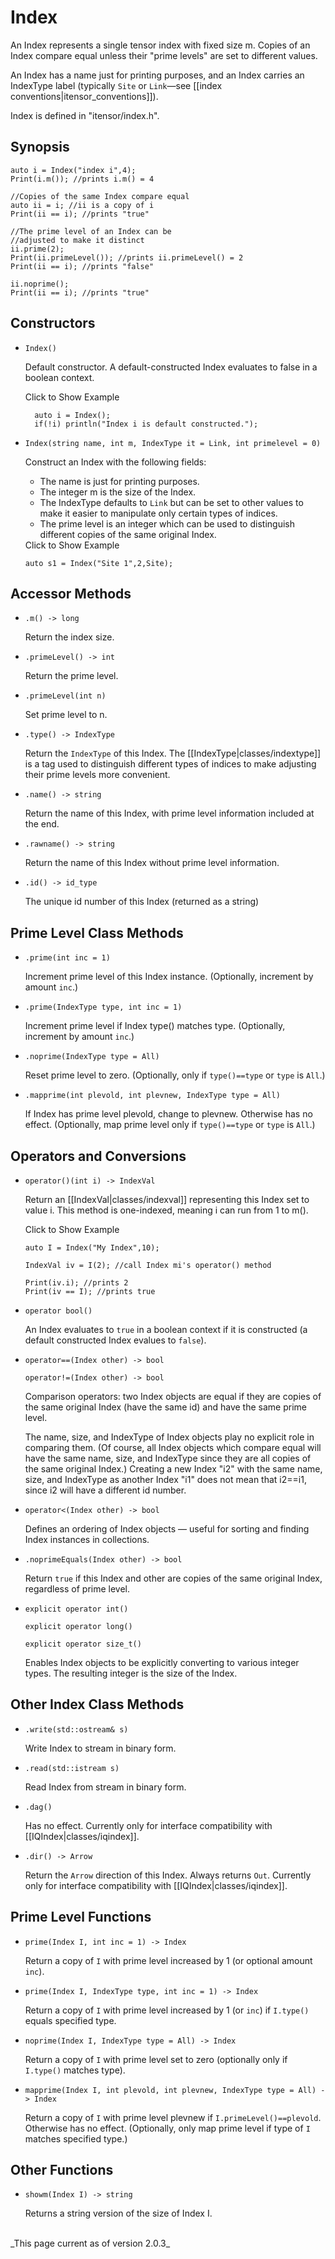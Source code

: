 # Index #

An Index represents a single tensor index with fixed size m. Copies of an Index compare equal unless
their "prime levels" are set to different values.

An Index has a name just for printing purposes, and an Index
carries an IndexType label (typically `Site` or `Link`&mdash;see [[index conventions|itensor_conventions]]).

Index is defined in "itensor/index.h".

## Synopsis ##

    auto i = Index("index i",4);
    Print(i.m()); //prints i.m() = 4

    //Copies of the same Index compare equal
    auto ii = i; //ii is a copy of i
    Print(ii == i); //prints "true"

    //The prime level of an Index can be
    //adjusted to make it distinct
    ii.prime(2);
    Print(ii.primeLevel()); //prints ii.primeLevel() = 2
    Print(ii == i); //prints "false"

    ii.noprime();
    Print(ii == i); //prints "true"


## Constructors ##

* `Index()`

  Default constructor. A default-constructed Index evaluates to false in a boolean context.

  <div class="example_clicker">Click to Show Example</div>

        auto i = Index();
        if(!i) println("Index i is default constructed.");

* `Index(string name, int m, IndexType it = Link, int primelevel = 0)` 

   Construct an Index with the following fields:
   - The name is just for printing purposes. 
   - The integer m is the size of the Index. 
   - The IndexType defaults to `Link`
     but can be set to other values to make it easier to manipulate
     only certain types of indices. 
   - The prime level is an integer
     which can be used to distinguish different copies of 
     the same original Index.

  <div class="example_clicker">Click to Show Example</div>

      auto s1 = Index("Site 1",2,Site);


## Accessor Methods ##

* `.m() -> long` 

  Return the index size.

* `.primeLevel() -> int` 

  Return the prime level.

* `.primeLevel(int n)`  

  Set prime level to n.

* `.type() -> IndexType`  

  Return the `IndexType` of this Index. The [[IndexType|classes/indextype]] is a tag used to distinguish 
  different types of indices to make adjusting their prime levels more convenient.

* `.name() -> string` 

  Return the name of this Index, with prime level information included at the end.

* `.rawname() -> string`  

  Return the name of this Index without prime level information.

* `.id() -> id_type`

  The unique id number of this Index (returned as a string)

## Prime Level Class Methods ##

* `.prime(int inc = 1)`  

  Increment prime level of this Index instance. (Optionally, increment by amount `inc`.)

* `.prime(IndexType type, int inc = 1)`  

  Increment prime level if Index type() matches type. (Optionally, increment by amount `inc`.)

* `.noprime(IndexType type = All)`  

  Reset prime level to zero. (Optionally, only if `type()==type` or `type` is `All`.)

* `.mapprime(int plevold, int plevnew, IndexType type = All)`  

  If Index has prime level plevold, change to plevnew. Otherwise has no effect. 
  (Optionally, map prime level only if `type()==type` or `type` is `All`.)

## Operators and Conversions

* `operator()(int i) -> IndexVal`  

  Return an [[IndexVal|classes/indexval]] representing this Index set to value i.
  This method is one-indexed, meaning i can run from 1 to m().

  <div class="example_clicker">Click to Show Example</div>

      auto I = Index("My Index",10);

      IndexVal iv = I(2); //call Index mi's operator() method

      Print(iv.i); //prints 2
      Print(iv == I); //prints true

* `operator bool()`

  An Index evaluates to `true` in a boolean context if it is 
  constructed (a default constructed Index evalues to `false`).

* `operator==(Index other) -> bool`  

  `operator!=(Index other) -> bool`  

  Comparison operators: two Index objects are equal if they are copies of the 
  same original Index (have the same id) and have the same prime level.

  The name, size, and IndexType of Index objects play no explicit role in comparing them. (Of course,
  all Index objects which compare equal will have the same name, size, and IndexType since they 
  are all copies of the same original Index.) Creating a new Index "i2" with the same name, size,
  and IndexType as another Index "i1" does not mean that i2==i1, since i2 will have a different 
  id number.

* `operator<(Index other) -> bool`  

  Defines an ordering of Index objects &mdash; useful for sorting and finding Index instances in collections.

* `.noprimeEquals(Index other) -> bool`  

  Return `true` if this Index and other are copies of the same original Index, regardless of prime level.

* `explicit operator int()`

  `explicit operator long()`

  `explicit operator size_t()`

  Enables Index objects to be explicitly converting to various integer types.
  The resulting integer is the size of the Index.


## Other Index Class Methods ##

* `.write(std::ostream& s)`  

  Write Index to stream in binary form.

* `.read(std::istream s)`  

  Read Index from stream in binary form.

* `.dag()`  

  Has no effect. Currently only for interface compatibility with [[IQIndex|classes/iqindex]].

* `.dir() -> Arrow` 

  Return the `Arrow` direction of this Index. Always returns `Out`. 
  Currently only for interface compatibility with [[IQIndex|classes/iqindex]].

## Prime Level Functions

* `prime(Index I, int inc = 1) -> Index` 

   Return a copy of  `I` with prime level increased by 1 (or optional amount `inc`).

* `prime(Index I, IndexType type, int inc = 1) -> Index` 

   Return a copy of  `I` with prime level increased by 1 (or `inc`) if `I.type()` equals specified type.

* `noprime(Index I, IndexType type = All) -> Index` 

   Return a copy of `I` with prime level set to zero (optionally only if `I.type()` matches type).

* `mapprime(Index I, int plevold, int plevnew, IndexType type = All) -> Index` 

   Return a copy of `I` with prime level plevnew if `I.primeLevel()==plevold`. Otherwise has no effect.
   (Optionally, only map prime level if type of `I` matches specified type.)

## Other Functions

* `showm(Index I) -> string`

   Returns a string version of the size of Index I.

<br/>
_This page current as of version 2.0.3_

